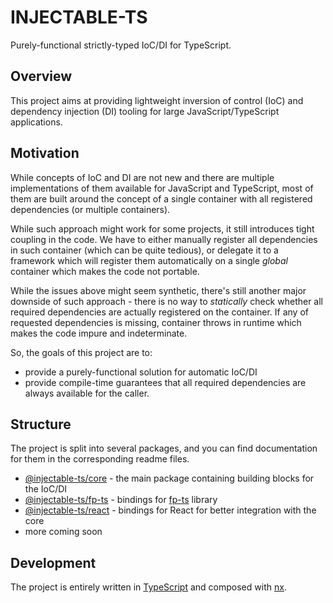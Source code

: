 # INJECTABLE-TS

Purely-functional strictly-typed IoC/DI for TypeScript.

## Overview

This project aims at providing lightweight inversion of control (IoC) and dependency injection (DI) tooling for large JavaScript/TypeScript applications.

## Motivation

While concepts of IoC and DI are not new and there are multiple implementations of them available for JavaScript and TypeScript,
most of them are built around the concept of a single container with all registered dependencies (or multiple containers).

While such approach might work for some projects, it still introduces tight coupling in the code.
We have to either manually register all dependencies in such container (which can be quite tedious),
or delegate it to a framework which will register them automatically on a single _global_ container which makes the code not portable.

While the issues above might seem synthetic, there's still another major downside of such approach -
there is no way to _statically_ check whether all required dependencies are actually registered on the container.
If any of requested dependencies is missing, container throws in runtime which makes the code impure and indeterminate.

So, the goals of this project are to:

- provide a purely-functional solution for automatic IoC/DI
- provide compile-time guarantees that all required dependencies are always available for the caller.

## Structure

The project is split into several packages, and you can find documentation for them in the corresponding readme files.

- [@injectable-ts/core](./packages/core/README.md) - the main package containing building blocks for the IoC/DI
- [@injectable-ts/fp-ts](./packages/fp-ts/README.md) - bindings for [fp-ts](https://github.com/gcanti/fp-ts/) library
- [@injectable-ts/react](./packages/react/README.md) - bindings for React for better integration with the core
- more coming soon

## Development

The project is entirely written in [TypeScript](https://www.typescriptlang.org/) and composed with [nx](https://nx.dev/).
